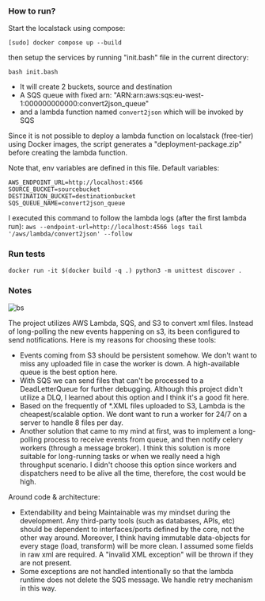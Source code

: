### How to run?

Start the localstack using compose:

`[sudo] docker compose up --build`

then setup the services by running "init.bash" file in the current directory:

`bash init.bash`

* It will create 2 buckets, source and destination
* A SQS queue with fixed arn: "ARN:arn:aws:sqs:eu-west-1:000000000000:convert2json_queue"
* and a lambda function named `convert2json` which will be invoked by SQS

Since it is not possible to deploy a lambda function on localstack (free-tier) using Docker images, the script generates a "deployment-package.zip" before creating the lambda function.

Note that, env variables are defined in this file. Default variables:

```
AWS_ENDPOINT_URL=http://localhost:4566
SOURCE_BUCKET=sourcebucket
DESTINATION_BUCKET=destinationbucket
SQS_QUEUE_NAME=convert2json_queue
```

I executed this command to follow the lambda logs (after the first lambda run):
`aws --endpoint-url=http://localhost:4566 logs tail '/aws/lambda/convert2json' --follow`


### Run tests

`docker run -it $(docker build -q .) python3 -m unittest discover .`

### Notes
![bs](https://user-images.githubusercontent.com/3495616/215502944-b96010c4-5fad-4da8-bf86-be74b4590fd6.jpg)

The project utilizes AWS Lambda, SQS, and S3 to convert xml files. Instead of long-polling the new events happening on s3, its been configured to send notifications.
Here is my reasons for choosing these tools:
* Events coming from S3 should be persistent somehow. We don't want to miss any uploaded file in case the worker is down. A high-available queue is the best option here.
* With SQS we can send files that can't be processed to a DeadLetterQueue for further debugging. Although this project didn't utilize a DLQ, I learned about this option and I think it's a good fit here.
* Based on the frequently of *.XML files uploaded to S3, Lambda is the cheapest/scalable option. We dont want to run a worker for 24/7 on a server to handle 8 files per day.
* Another solution that came to my mind at first, was to implement a long-polling process to receive events from queue, and then notify celery workers (through a message broker).
I think this solution is more suitable for long-running tasks or when we really need a high throughput scenario. I didn't choose this option since workers and dispatchers need to be alive all the time, therefore, the cost would be high.

Around code & architecture:
* Extendability and being Maintainable was my mindset during the development. Any third-party tools (such as databases, APIs, etc) should be dependent to interfaces/ports defined by the core, not the other way around.
Moreover, I think having immutable data-objects for every stage (load, transform) will be more clean.
I assumed some fields in raw xml are required. A "invalid XML exception" will be thrown if they are not present.
* Some exceptions are not handled intentionally so that the lambda runtime does not delete the SQS message. We handle retry mechanism in this way.
